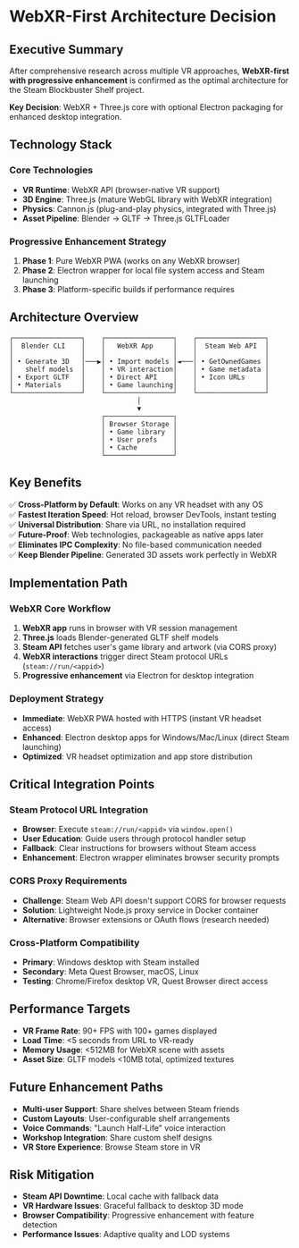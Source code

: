 # WebXR-First Architecture Decision

## Executive Summary

After comprehensive research across multiple VR approaches, **WebXR-first with progressive enhancement** is confirmed as the optimal architecture for the Steam Blockbuster Shelf project.

**Key Decision**: WebXR + Three.js core with optional Electron packaging for enhanced desktop integration.

## Technology Stack

### Core Technologies
- **VR Runtime**: WebXR API (browser-native VR support)
- **3D Engine**: Three.js (mature WebGL library with WebXR integration)
- **Physics**: Cannon.js (plug-and-play physics, integrated with Three.js)
- **Asset Pipeline**: Blender → GLTF → Three.js GLTFLoader

### Progressive Enhancement Strategy
1. **Phase 1**: Pure WebXR PWA (works on any WebXR browser)
2. **Phase 2**: Electron wrapper for local file system access and Steam launching
3. **Phase 3**: Platform-specific builds if performance requires

## Architecture Overview

```
┌─────────────────┐    ┌─────────────────┐    ┌─────────────────┐
│  Blender CLI    │    │   WebXR App     │    │  Steam Web API  │
│                 │    │                 │    │                 │
│ • Generate 3D   │───▶│ • Import models │◄───│ • GetOwnedGames │
│   shelf models  │    │ • VR interaction│    │ • Game metadata │
│ • Export GLTF   │    │ • Direct API    │    │ • Icon URLs     │
│ • Materials     │    │ • Game launching│    │                 │
└─────────────────┘    └─────────────────┘    └─────────────────┘
                                │
                                ▼
                       ┌─────────────────┐
                       │ Browser Storage │
                       │ • Game library  │
                       │ • User prefs    │
                       │ • Cache         │
                       └─────────────────┘
```

## Key Benefits

✅ **Cross-Platform by Default**: Works on any VR headset with any OS  
✅ **Fastest Iteration Speed**: Hot reload, browser DevTools, instant testing  
✅ **Universal Distribution**: Share via URL, no installation required  
✅ **Future-Proof**: Web technologies, packageable as native apps later  
✅ **Eliminates IPC Complexity**: No file-based communication needed  
✅ **Keep Blender Pipeline**: Generated 3D assets work perfectly in WebXR  

## Implementation Path

### WebXR Core Workflow
1. **WebXR app** runs in browser with VR session management
2. **Three.js** loads Blender-generated GLTF shelf models
3. **Steam API** fetches user's game library and artwork (via CORS proxy)
4. **WebXR interactions** trigger direct Steam protocol URLs (`steam://run/<appid>`)
5. **Progressive enhancement** via Electron for desktop integration

### Deployment Strategy
- **Immediate**: WebXR PWA hosted with HTTPS (instant VR headset access)
- **Enhanced**: Electron desktop apps for Windows/Mac/Linux (direct Steam launching)  
- **Optimized**: VR headset optimization and app store distribution

## Critical Integration Points

### Steam Protocol URL Integration
- **Browser**: Execute `steam://run/<appid>` via `window.open()`
- **User Education**: Guide users through protocol handler setup
- **Fallback**: Clear instructions for browsers without Steam access
- **Enhancement**: Electron wrapper eliminates browser security prompts

### CORS Proxy Requirements
- **Challenge**: Steam Web API doesn't support CORS for browser requests
- **Solution**: Lightweight Node.js proxy service in Docker container
- **Alternative**: Browser extensions or OAuth flows (research needed)

### Cross-Platform Compatibility
- **Primary**: Windows desktop with Steam installed
- **Secondary**: Meta Quest Browser, macOS, Linux
- **Testing**: Chrome/Firefox desktop VR, Quest Browser direct access

## Performance Targets
- **VR Frame Rate**: 90+ FPS with 100+ games displayed
- **Load Time**: <5 seconds from URL to VR-ready
- **Memory Usage**: <512MB for WebXR scene with assets
- **Asset Size**: GLTF models <10MB total, optimized textures

## Future Enhancement Paths
- **Multi-user Support**: Share shelves between Steam friends
- **Custom Layouts**: User-configurable shelf arrangements  
- **Voice Commands**: "Launch Half-Life" voice interaction
- **Workshop Integration**: Share custom shelf designs
- **VR Store Experience**: Browse Steam store in VR

## Risk Mitigation
- **Steam API Downtime**: Local cache with fallback data
- **VR Hardware Issues**: Graceful fallback to desktop 3D mode
- **Browser Compatibility**: Progressive enhancement with feature detection
- **Performance Issues**: Adaptive quality and LOD systems
